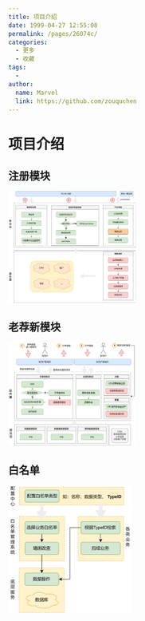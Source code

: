 ```yaml
---
title: 项目介绍
date: 1999-04-27 12:55:08
permalink: /pages/26074c/
categories:
  - 更多
  - 收藏
tags:
  - 
author: 
  name: Marvel
  link: https://github.com/zouquchen
---
```


# 项目介绍

## 注册模块

<img src="https://raw.githubusercontent.com/zouquchen/Images/main/imgs2023/08/image-20240427125602334.png" alt="image-20240427125602334" style="zoom:25%;" />



## 老荐新模块

<img src="https://raw.githubusercontent.com/zouquchen/Images/main/imgs2023/08/image-20240427125544752.png" alt="image-20240427125544752" style="zoom: 25%;" />



## 白名单

<img src="https://raw.githubusercontent.com/zouquchen/Images/main/imgs2024白名单.drawio.png" alt="白名单.drawio" style="zoom: 25%;" />